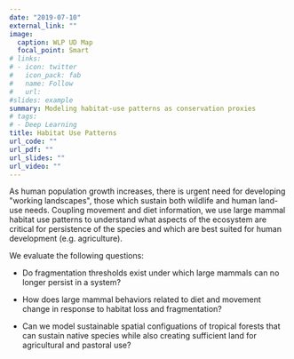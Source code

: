 ```yaml
---
date: "2019-07-10"
external_link: ""
image:
  caption: WLP UD Map
  focal_point: Smart
# links:
# - icon: twitter
#   icon_pack: fab
#   name: Follow
#   url: 
#slides: example
summary: Modeling habitat-use patterns as conservation proxies
# tags:
# - Deep Learning
title: Habitat Use Patterns
url_code: ""
url_pdf: ""
url_slides: ""
url_video: ""
---
```


As human population growth increases, there is urgent need for developing "working landscapes", those which sustain both wildlife and human land-use needs. Coupling movement and diet information, we use large mammal habitat use patterns to understand what aspects of the ecosystem are critical for persistence of the species and which are best suited for human development (e.g. agriculture). 


We evaluate the following questions:

* Do fragmentation thresholds exist under which large mammals can no longer persist in a system?

* How does large mammal behaviors related to diet and movement change in response to habitat loss and fragmentation?

* Can we model sustainable spatial configuations of tropical forests that can sustain native species while also creating sufficient land for agricultural and pastoral use?


